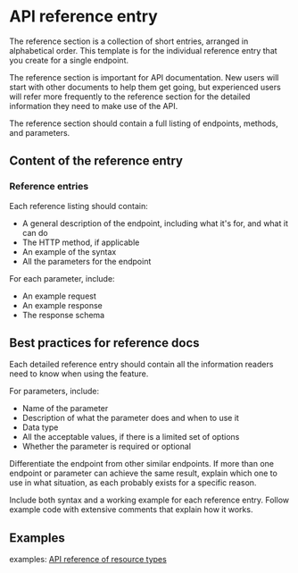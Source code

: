 # API reference entry

The reference section is a collection of short entries, arranged in alphabetical order. This template is for the individual reference entry that you create for a single endpoint.

The reference section is important for API documentation. New users will start with other documents to help them get going, but experienced users will refer more frequently to the reference section for the detailed information they need to make use of the API.

The reference section should contain a full listing of endpoints, methods, and parameters.

## Content of the reference entry

### Reference entries

Each reference listing should contain:

* A general description of the endpoint, including what it's for, and what it can do
* The HTTP method, if applicable
* An example of the syntax
* All the parameters for the endpoint

For each parameter, include:

* An example request
* An example response
* The response schema

## Best practices for reference docs

Each detailed reference entry should contain all the information readers need to know when using the feature.

For parameters, include:

* Name of the parameter
* Description of what the parameter does and when to use it
* Data type
* All the acceptable values, if there is a limited set of options
* Whether the parameter is required or optional

Differentiate the endpoint from other similar endpoints. If more than one endpoint or parameter can achieve the same result, explain which one to use in what situation, as each probably exists for a specific reason.

Include both syntax and a working example for each reference entry. Follow example code with extensive comments that explain how it works.

## Examples

examples:
[API reference of resource types](https://developers.google.com/gmail/api/v1/reference)
